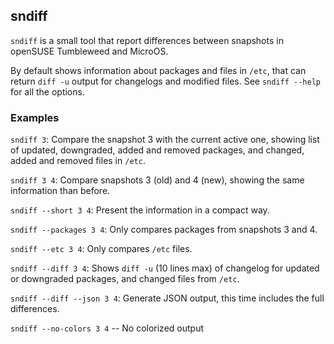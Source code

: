 ## sndiff

`sndiff` is a small tool that report differences between snapshots in
openSUSE Tumbleweed and MicroOS.

By default shows information about packages and files in `/etc`, that
can return `diff -u` output for changelogs and modified files.  See
`sndiff --help` for all the options.

### Examples

`sndiff 3`: Compare the snapshot 3 with the current active one,
showing list of updated, downgraded, added and removed packages, and
changed, added and removed files in `/etc`.

`sndiff 3 4`: Compare snapshots 3 (old) and 4 (new), showing the same
information than before.

`sndiff --short 3 4`: Present the information in a compact way.

`sndiff --packages 3 4`: Only compares packages from snapshots 3 and
4.

`sndiff --etc 3 4`: Only compares `/etc` files.

`sndiff --diff 3 4`: Shows `diff -u` (10 lines max) of changelog
for updated or downgraded packages, and changed files from `/etc`.

`sndiff --diff --json 3 4`: Generate JSON output, this time
includes the full differences.

`sndiff --no-colors 3 4`  -- No colorized output
